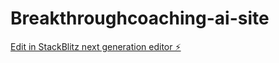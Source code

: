 # Breakthroughcoaching-ai-site

[Edit in StackBlitz next generation editor ⚡️](https://stackblitz.com/~/github.com/Natebreynolds/Breakthroughcoaching-ai-site)